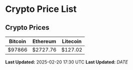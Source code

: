 # Crypto Price List

## Crypto Prices
| Bitcoin | Ethereum | Litecoin |
| ------- | -------- | -------- |
| $97866 | $2727.76 | $127.02 |
**Last Updated:** 2025-02-20 17:30 UTC
**Last Updated:** $DATE$
